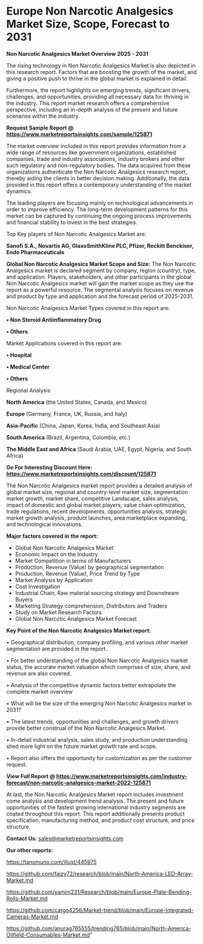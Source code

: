 # Europe Non Narcotic Analgesics Market Size, Scope, Forecast to 2031

<Strong> Non Narcotic Analgesics Market Overview 2025 - 2031</strong>

The rising technology in Non Narcotic Analgesics Market is also depicted in this research report. Factors that are boosting the growth of the market, and giving a positive push to thrive in the global market is explained in detail.

Furthermore, the report highlights on emerging trends, significant drivers, challenges, and opportunities, providing all necessary data for thriving in the industry. This report market research offers a comprehensive perspective, including an in-depth analysis of the present and future scenarios within the industry.

<strong>Request Sample Report @ <a href=https://www.marketreportsinsights.com/sample/125871>https://www.marketreportsinsights.com/sample/125871</a></strong>

The market overview included in this report provides information from a wide range of resources like government organizations, established companies, trade and industry associations, industry brokers and other such regulatory and non-regulatory bodies. The data acquired from these organizations authenticate the Non Narcotic Analgesics research report, thereby aiding the clients in better decision making. Additionally, the data provided in this report offers a contemporary understanding of the market dynamics.

The leading players are focusing mainly on technological advancements in order to improve efficiency. The long-term development patterns for this market can be captured by continuing the ongoing process improvements and financial stability to invest in the best strategies.

Top Key players of Non Narcotic Analgesics Market are:

<strong>Sanofi S.A., Novartis AG, GlaxoSmithKline PLC, Pfizer, Reckitt Benckiser, Endo Pharmaceuticals</strong>

<strong><b>Global Non Narcotic Analgesics Market Scope and Size:</b></strong>
The Non Narcotic Analgesics market is declared segment by company, region (country), type, and application. Players, stakeholders, and other participants in the global Non Narcotic Analgesics market will gain the market scope as they use the report as a powerful resource. The segmental analysis focuses on revenue and product by type and application and the forecast period of 2025-2031.

Non Narcotic Analgesics Market Types covered in this report are:

<strong>• Non Steroid Antiinflammatory Drug

• Others</strong>

Market Applications covered in this report are:

<strong>• Hospital

• Medical Center

• Others</strong> 

Regional Analysis

<strong>North America</strong> (the United States, Canada, and Mexico)

<strong>Europe</strong> (Germany, France, UK, Russia, and Italy)

<strong>Asia-Pacific</strong> (China, Japan, Korea, India, and Southeast Asia)

<strong>South America</strong> (Brazil, Argentina, Colombia, etc.)

<strong>The Middle East and Africa</strong> (Saudi Arabia, UAE, Egypt, Nigeria, and South Africa)

<strong>Go For Interesting Discount Here: <a href=https://www.marketreportsinsights.com/discount/125871>https://www.marketreportsinsights.com/discount/125871</a></strong>

The Non Narcotic Analgesics market report provides a detailed analysis of global market size, regional and country-level market size, segmentation market growth, market share, competitive Landscape, sales analysis, impact of domestic and global market players, value chain optimization, trade regulations, recent developments, opportunities analysis, strategic market growth analysis, product launches, area marketplace expanding, and technological innovations.

<strong><b>Major factors covered in the report:</b></strong>
<ul>
  <li>Global Non Narcotic Analgesics Market </li>
  <li>Economic Impact on the Industry</li>
  <li>Market Competition in terms of Manufacturers</li>
  <li>Production, Revenue (Value) by geographical segmentation</li>
  <li>Production, Revenue (Value), Price Trend by Type</li>
  <li>Market Analysis by Application</li>
  <li>Cost Investigation</li>
  <li>Industrial Chain, Raw material sourcing strategy and Downstream Buyers</li>
  <li>Marketing Strategy comprehension, Distributors and Traders</li>
  <li>Study on Market Research Factors</li>
  <li>Global Non Narcotic Analgesics Market Forecast</li>
</ul>

<strong><b>Key Point of the Non Narcotic Analgesics Market report:</b></strong>

• Geographical distribution, company profiling, and various other market segmentation are provided in the report.

• For better understanding of the global Non Narcotic Analgesics market status, the accurate market valuation which comprises of size, share, and revenue are also covered.

• Analysis of the competitive dynamic factors better extrapolate the complete market overview

• What will be the size of the emerging Non Narcotic Analgesics market in 2031?

• The latest trends, opportunities and challenges, and growth drivers provide better construal of the Non Narcotic Analgesics Market.

• In-detail industrial analysis, sales study, and production understanding shed more light on the future market growth rate and scope.

• Report also offers the opportunity for customization as per the customer request.

<strong><b>View Full Report @ <a href=https://www.marketreportsinsights.com/industry-forecast/non-narcotic-analgesics-market-2022-125871>https://www.marketreportsinsights.com/industry-forecast/non-narcotic-analgesics-market-2022-125871</a></b></strong>


At last, the Non Narcotic Analgesics Market report includes investment come analysis and development trend analysis. The present and future opportunities of the fastest growing international industry segments are coated throughout this report. This report additionally presents product specification, manufacturing method, and product cost structure, and price structure.

<strong>Contact Us:</strong>
sales@marketreportsinsights.com

<strong>Our other reports:</strong>

<a href=https://tanomuno.com/illust/445975>https://tanomuno.com/illust/445975</a>

<a href=https://github.com/faizy72/research/blob/main/North-America-LED-Array-Market.md>https://github.com/faizy72/research/blob/main/North-America-LED-Array-Market.md</a>

<a href=https://github.com/yamini231/Research/blob/main/Europe-Plate-Bending-Rolls-Market.md>https://github.com/yamini231/Research/blob/main/Europe-Plate-Bending-Rolls-Market.md</a>

<a href=https://github.com/cargo4256/Market-trend/blob/main/Europe-Integrated-Cameras-Market.md>https://github.com/cargo4256/Market-trend/blob/main/Europe-Integrated-Cameras-Market.md</a>

<a href=https://github.com/anurag765555/trending765/blob/main/North-America-Oilfield-Consumables-Market.md>https://github.com/anurag765555/trending765/blob/main/North-America-Oilfield-Consumables-Market.md</a>"
